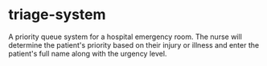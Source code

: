 # triage-system
A priority queue system for a hospital emergency room. The nurse will determine the patient's priority based on their injury or illness and enter the patient's full name along with the urgency level.
